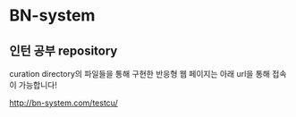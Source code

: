 # BN-system

## 인턴 공부 repository

curation directory의 파일들을 통해 구현한 반응형 웹 페이지는 아래 url을 통해 접속이 가능합니다!

http://bn-system.com/testcu/


